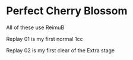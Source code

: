 # Perfect Cherry Blossom

All of these use ReimuB

Replay 01 is my first normal 1cc

Replay 02 is my first clear of the Extra stage
